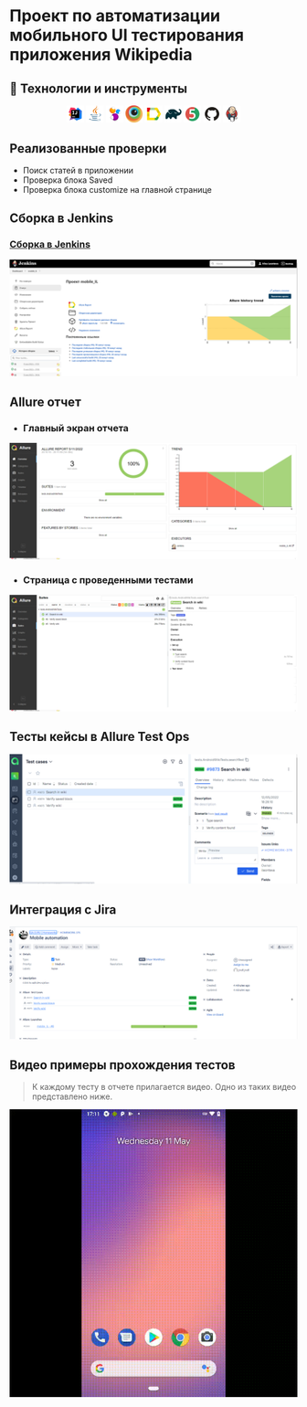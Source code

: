 # Проект по автоматизации мобильного UI тестирования приложения Wikipedia

## :japanese_ogre: Технологии и инструменты
<p align="center">
<img width="6%" title="IntelliJ IDEA" src="images/logo/Intelij_IDEA.svg">
<img width="6%" title="Java" src="images/logo/Java.svg">
<img width="6%" title="Selenide" src="images/logo/Selenide.svg">
<img width="6%" title="Browserstack" src="images/logo/browserstack-icon.svg">
<img width="6%" title="Allure Report" src="images/logo/Allure_Report.svg">
<img width="6%" title="Gradle" src="images/logo/Gradle.svg">
<img width="6%" title="JUnit5" src="images/logo/JUnit5.svg">
<img width="6%" title="GitHub" src="images/logo/GitHub.svg">
<img width="6%" title="Jenkins" src="images/logo/Jenkins.svg">
</p>

## Реализованные проверки
- Поиск статей в приложении
- Проверка блока Saved
- Проверка блока customize на главной странице

## Сборка в Jenkins
### <a target="_blank" href="https://jenkins.autotests.cloud/job/mobile_IL/">Сборка в Jenkins</a>
<p align="center">
<img title="Jenkins Dashboard" src="images/screenshots/jenkins-dashboard.png">
</p>

## Allure отчет
- ### Главный экран отчета
<p align="center">
<img title="Allure Overview Dashboard" src="images/screenshots/allure-main-page.png">
</p>

- ### Страница с проведенными тестами
<p align="center">
<img title="Allure Test Page" src="images/screenshots/allure-test-page.png">
</p>

## Тесты кейсы в Allure Test Ops
<p align="center">
<img title="Allure Overview Dashboard" src="images/screenshots/allure-test-ops-page.png">
</p>

## Интеграция с Jira
<p align="center">
<img title="Allure Overview Dashboard" src="images/screenshots/jira-page.png">
</p>

## Видео примеры прохождения тестов
> К каждому тесту в отчете прилагается видео. Одно из таких видео представлено ниже.
<p align="center">
  <img title="Selenoid Video" src="images/gif/test-run.gif">
</p>